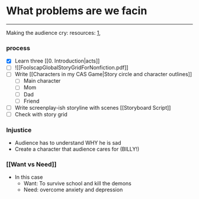 # What problems are we facin
---
Making the audience cry:
resources: [1](https://www.youtube.com/watch?v=y4ObTpA_Vkw&t=230s&ab_channel=TheCloserLook), 

### process
- [x] Learn three [[0. Introduction|acts]]
- [ ] ![[FoolscapGlobalStoryGridForNonfiction.pdf]]
- [ ] Write [[Characters in my CAS Game|Story circle and character outlines]]
	- [ ] Main character
	- [ ] Mom
	- [ ] Dad
	- [ ] Friend
- [ ] Write screenplay-ish storyline with scenes [[Storyboard Script]]
- [ ] Check with story grid

### Injustice
- Audience has to understand WHY he is sad
- Create a character that audience cares for (BILLY!)


### [[Want vs Need]]
- In this case
	- Want: To survive school and kill the demons
	- Need: overcome anxiety and depression
